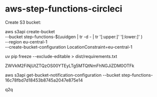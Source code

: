# aws-step-functions-circleci



Create S3 bucket:

aws s3api create-bucket \
    --bucket step-functions-$(uuidgen | tr -d - | tr '[:upper:]' '[:lower:]' ) \
    --region eu-central-1 \
    --create-bucket-configuration LocationConstraint=eu-central-1


uv pip freeze --exclude-editable > dist/requirements.txt


ZWVkM2FiNjUtZTQzOS00YTEyLTg5MTQtNmFhNGJiZDM0OTFk

aws s3api get-bucket-notification-configuration --bucket step-functions-16c78fbd7d18453b8745a2047e875e14

q2q
